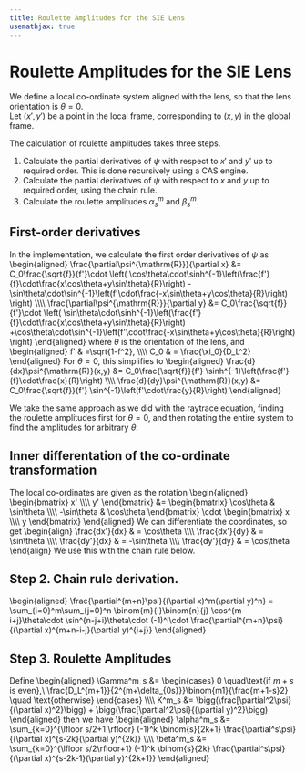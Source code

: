 ```yaml
---
title: Roulette Amplitudes for the SIE Lens
usemathjax: true
---
```


# Roulette Amplitudes for the SIE Lens

We define a local co-ordinate system aligned with the lens, so that
the lens orientation is $\theta=0$.  
Let $(x',y')$ be a point in the local frame, corresponding to $(x,y)$ in 
the global frame.

The calculation of roulette amplitudes takes three steps.
1.  Calculate the partial derivatives of $\psi$ with respect to
    $x'$ and $y'$ up to required order.
    This is done recursively using a CAS engine.
2.  Calculate the partial derivatives of $\psi$ with respect to
    $x$ and $y$ up to required order, using the chain rule.
3.  Calculate the roulette amplitudes $\alpha_s^m$ and $\beta_s^m$.

## First-order derivatives

In the implementation, we calculate the first order derivatives of $\psi$ as
\begin{aligned}
  \frac{\partial\psi^{\mathrm{R}}}{\partial x} &=
  C_0\frac{\sqrt{f}}{f'}\cdot
    \left(
    \cos\theta\cdot\sinh^{-1}\left(\frac{f'}{f}\cdot\frac{x\cos\theta+y\sin\theta}{R}\right)
    -\sin\theta\cdot\sin^{-1}\left(f'\cdot\frac{-x\sin\theta+y\cos\theta}{R}\right) 
    \right)
    \\\\\\\\
  \frac{\partial\psi^{\mathrm{R}}}{\partial y} &=
  C_0\frac{\sqrt{f}}{f'}\cdot
    \left(
    \sin\theta\cdot\sinh^{-1}\left(\frac{f'}{f}\cdot\frac{x\cos\theta+y\sin\theta}{R}\right)
    +\cos\theta\cdot\sin^{-1}\left(f'\cdot\frac{-x\sin\theta+y\cos\theta}{R}\right) 
    \right)
\end{aligned}
where $\theta$ is the orientation of the lens, and
\begin{aligned}
  f' & =\sqrt{1-f^2}, 
\\\\\\\\
  C_0 & = \frac{\xi_0}{D_L^2}
\end{aligned}
For $\theta=0$, this simplifies to
\begin{aligned}
  \frac{d}{dx}\psi^{\mathrm{R}}(x,y) &=
  C_0\frac{\sqrt{f}}{f'}
    \sinh^{-1}\left(\frac{f'}{f}\cdot\frac{x}{R}\right)
\\\\\\\\
  \frac{d}{dy}\psi^{\mathrm{R}}(x,y) &= 
  C_0\frac{\sqrt{f}}{f'}
    \sin^{-1}\left(f'\cdot\frac{y}{R}\right) 
\end{aligned}

We take the same approach as we did with the raytrace equation, 
finding the roulette amplitudes first for $\theta=0$, and then 
rotating the entire system to find the amplitudes for arbitrary 
$\theta$.

## Inner differentation of the co-ordinate transformation

The local co-ordinates are given as the rotation
\begin{aligned}
   \begin{bmatrix} x' \\\\\\\\ y' \end{bmatrix}
   &=
   \begin{bmatrix}
     \cos\theta & \sin\theta \\\\\\\\
     -\sin\theta & \cos\theta 
   \end{bmatrix}
   \cdot
   \begin{bmatrix} x \\\\\\\\ y \end{bmatrix}
\end{aligned}
We can differentiate the coordinates, so get
\begin{align}
   \frac{dx'}{dx} & = \cos\theta
   \\\\\\\\
   \frac{dx'}{dy} & = \sin\theta
   \\\\\\\\
   \frac{dy'}{dx} & = -\sin\theta
   \\\\\\\\
   \frac{dy'}{dy} & = \cos\theta
\end{align}
We use this with the chain rule below.

## Step 2.  Chain rule derivation.

\begin{aligned}
   \frac{\partial^{m+n}\psi}{(\partial x)^m(\partial y)^n} =
     \sum_{i=0}^m\sum_{j=0}^n
     \binom{m}{i}\binom{n}{j}
     \cos^{m-i+j}\theta\cdot
     \sin^{n-j+i}\theta\cdot
     (-1)^i\cdot
     \frac{\partial^{m+n}\psi}{(\partial x)^{m+n-i-j}(\partial y)^{i+j}} 
\end{aligned}

## Step 3.  Roulette Amplitudes

Define
\begin{aligned}
   \Gamma^m_s &=
\begin{cases}
      0  \quad\text{if $m+s$ is even},\\
      \frac{D_L^{m+1}}{2^{m+\delta_{0s}}}\binom{m1}{\frac{m+1-s}2} \quad \text{otherwise}
\end{cases} \\\\\\\\
   K^m_s &=  \bigg(\frac[\partial^2\psi}{(\partial x)^2}\bigg)
      + \bigg(\frac[\partial^2\psi}{(\partial y)^2}\bigg)
\end{aligned}
then we have
\begin{aligned}
   \alpha^m_s &=
      \sum_{k=0}^{\lfloor s/2+1 \rfloor} (-1)^k
      \binom{s}{2k+1}
      \frac{\partial^s\psi}{(\partial x)^{s-2k}(\partial y)^{2k}}
   \\\\\\\\
   \beta^m_s &=  
      \sum_{k=0}^{\lfloor s/2\rfloor+1} (-1)^k
      \binom{s}{2k}
      \frac{\partial^s\psi}{(\partial x)^{s-2k-1}(\partial y)^{2k+1}}
\end{aligned}


